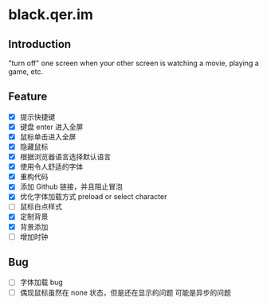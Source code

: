 # black.qer.im

## Introduction

"turn off" one screen when your other screen is watching a movie, playing a game, etc.

## Feature

- [x] 提示快捷键
- [x] 键盘 enter 进入全屏
- [x] 鼠标单击进入全屏
- [x] 隐藏鼠标
- [x] 根据浏览器语言选择默认语言
- [x] 使用令人舒适的字体
- [x] 重构代码
- [x] 添加 Github 链接，并且阻止冒泡
- [x] 优化字体加载方式 preload or select character
- [ ] 鼠标白点样式
- [x] 定制背景
- [x] 背景添加
- [ ] 增加时钟

## Bug

- [ ] 字体加载 bug
- [ ] 偶现鼠标虽然在 none 状态，但是还在显示的问题 可能是异步的问题

